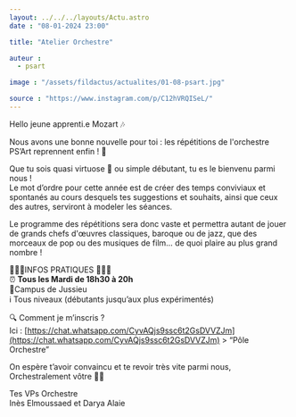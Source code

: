 ```yaml
---
layout: ../../../layouts/Actu.astro
date : "08-01-2024 23:00"

title: "Atelier Orchestre"

auteur :
  - psart

image : "/assets/fildactus/actualites/01-08-psart.jpg"

source : "https://www.instagram.com/p/C12hVRQISeL/"
---
```


Hello jeune apprenti.e Mozart 🎶

Nous avons une bonne nouvelle pour toi : les répétitions de l'orchestre PS’Art reprennent enfin ! 🥳

Que tu sois quasi virtuose 🎵 ou simple débutant, tu es le bienvenu parmi nous !  
Le mot d’ordre pour cette année est de créer des temps conviviaux et spontanés au cours desquels tes suggestions et souhaits, ainsi que ceux des autres, serviront à modeler les séances.

Le programme des répétitions sera donc vaste et permettra autant de jouer de grands chefs d'œuvres classiques, baroque ou de jazz, que des morceaux de pop ou des musiques de film… de quoi plaire au plus grand nombre !

🎻🔸🎷INFOS PRATIQUES 🎷🔸🎻  
⏰ __Tous les Mardi de 18h30 à 20h__  
📍Campus de Jussieu  
ℹ️ Tous niveaux (débutants jusqu’aux plus expérimentés)

🔍 Comment je m’inscris ?  
Ici : [https://chat.whatsapp.com/CyvAQjs9ssc6t2GsDVVZJm](https://chat.whatsapp.com/CyvAQjs9ssc6t2GsDVVZJm) > “Pôle Orchestre”

On espère t’avoir convaincu et te revoir très vite parmi nous,  
Orchestralement vôtre 🦜🎻

Tes VPs Orchestre  
Inès Elmoussaed et Darya Alaie